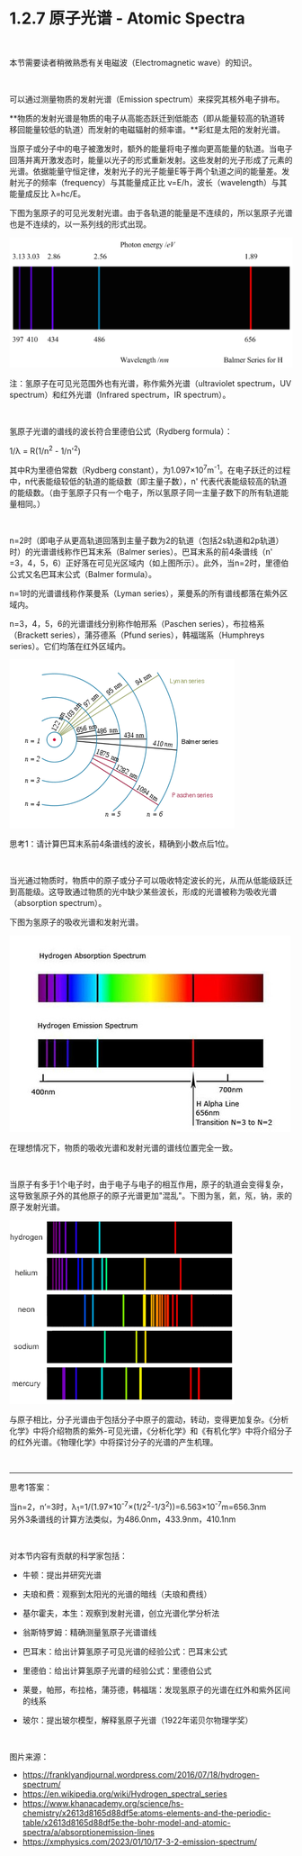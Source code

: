 # 1.2.7 原子光谱 - Atomic Spectra

<br>

本节需要读者稍微熟悉有关电磁波（Electromagnetic wave）的知识。

<br>

可以通过测量物质的发射光谱（Emission spectrum）来探究其核外电子排布。

**物质的发射光谱是物质的电子从高能态跃迁到低能态（即从能量较高的轨道转移回能量较低的轨道）而发射的电磁辐射的频率谱。**彩虹是太阳的发射光谱。

当原子或分子中的电子被激发时，额外的能量将电子推向更高能量的轨道。当电子回落并离开激发态时，能量以光子的形式重新发射。这些发射的光子形成了元素的光谱。依据能量守恒定律，发射光子的光子能量E等于两个轨道之间的能量差。发射光子的频率（frequency）与其能量成正比 ν=E/h，波长（wavelength）与其能量成反比 λ=hc/E。

下图为氢原子的可见光发射光谱。由于各轨道的能量是不连续的，所以氢原子光谱也是不连续的，以一系列线的形式出现。

![氢原子可见光发射光谱](img/1.2.7-1.png)

注：氢原子在可见光范围外也有光谱，称作紫外光谱（ultraviolet spectrum，UV spectrum）和红外光谱（Infrared spectrum，IR spectrum）。

<br>

氢原子光谱的谱线的波长符合里德伯公式（Rydberg formula）：

1/λ = R(1/n<sup>2</sup> - 1/n'<sup>2</sup>)

其中R为里德伯常数（Rydberg constant），为1.097×10<sup>7</sup>m<sup>-1</sup>。在电子跃迁的过程中，n代表能级较低的轨道的能级数（即主量子数），n' 代表代表能级较高的轨道的能级数。（由于氢原子只有一个电子，所以氢原子同一主量子数下的所有轨道能量相同。）

<br>

n=2时（即电子从更高轨道回落到主量子数为2的轨道（包括2s轨道和2p轨道）时）的光谱谱线称作巴耳末系（Balmer series）。巴耳末系的前4条谱线（n' =3，4，5，6）正好落在可见光区域内（如上图所示）。此外，当n=2时，里德伯公式又名巴耳末公式（Balmer formula）。

n=1时的光谱谱线称作莱曼系（Lyman series），莱曼系的所有谱线都落在紫外区域内。

n=3，4，5，6的光谱谱线分别称作帕邢系（Paschen series），布拉格系（Brackett series），蒲芬德系（Pfund series），韩福瑞系（Humphreys series）。它们均落在红外区域内。

![氢原子光谱系列](img/1.2.7-2.png)

思考1：请计算巴耳末系前4条谱线的波长，精确到小数点后1位。

<br>

当光通过物质时，物质中的原子或分子可以吸收特定波长的光，从而从低能级跃迁到高能级。这导致通过物质的光中缺少某些波长，形成的光谱被称为吸收光谱（absorption spectrum）。

下图为氢原子的吸收光谱和发射光谱。

![氢原子的吸收光谱和发射光谱](img/1.2.7-3.png)

在理想情况下，物质的吸收光谱和发射光谱的谱线位置完全一致。

<br>

当原子有多于1个电子时，由于电子与电子的相互作用，原子的轨道会变得复杂，这导致氢原子外的其他原子的原子光谱更加"混乱"。下图为氢，氦，氖，钠，汞的原子发射光谱。

![多种元素的原子发射光谱](img/1.2.7-4.png)

与原子相比，分子光谱由于包括分子中原子的震动，转动，变得更加复杂。《分析化学》中将介绍物质的紫外-可见光谱，《分析化学》和《有机化学》中将介绍分子的红外光谱。《物理化学》中将探讨分子的光谱的产生机理。

<br>

---

思考1答案：

当n=2，n’=3时，λ<sub>1</sub>=1/(1.97×10<sup>-7</sup>×(1/2<sup>2</sup>-1/3<sup>2</sup>))=6.563×10<sup>-7</sup>m=656.3nm  
另外3条谱线的计算方法类似，为486.0nm，433.9nm，410.1nm

<br>

对本节内容有贡献的科学家包括：

- 牛顿：提出并研究光谱

- 夫琅和费：观察到太阳光的光谱的暗线（夫琅和费线）

- 基尔霍夫，本生：观察到发射光谱，创立光谱化学分析法

- 翁斯特罗姆：精确测量氢原子光谱谱线

- 巴耳末：给出计算氢原子可见光谱的经验公式：巴耳末公式

- 里德伯：给出计算氢原子光谱的经验公式：里德伯公式

- 莱曼，帕邢，布拉格，蒲芬德，韩福瑞：发现氢原子的光谱在红外和紫外区间的线系

- 玻尔：提出玻尔模型，解释氢原子光谱（1922年诺贝尔物理学奖）

<br>

图片来源：

- https://franklyandjournal.wordpress.com/2016/07/18/hydrogen-spectrum/
- https://en.wikipedia.org/wiki/Hydrogen_spectral_series
- https://www.khanacademy.org/science/hs-chemistry/x2613d8165d88df5e:atoms-elements-and-the-periodic-table/x2613d8165d88df5e:the-bohr-model-and-atomic-spectra/a/absorptionemission-lines
- https://xmphysics.com/2023/01/10/17-3-2-emission-spectrum/